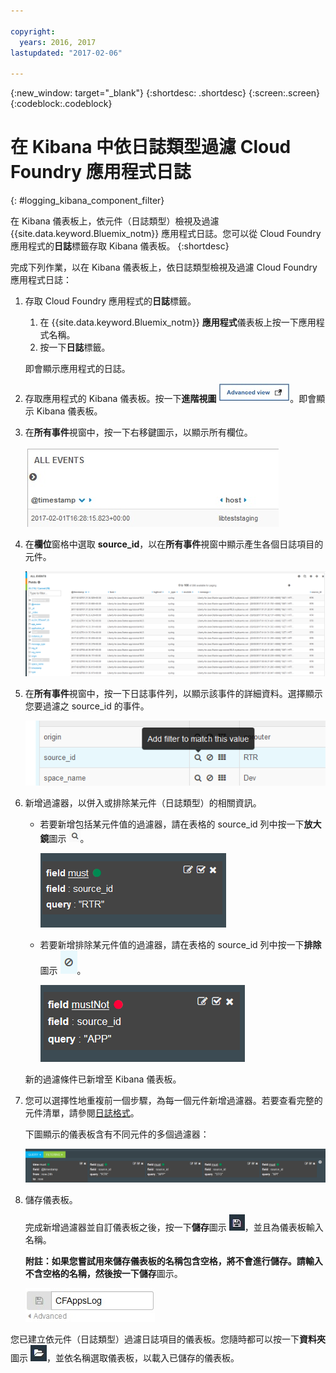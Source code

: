 ```yaml
---

copyright:
  years: 2016, 2017
lastupdated: "2017-02-06"

---
```


<!-- Common attributes used in the template are defined as follows: -->
{:new_window: target="_blank"}
{:shortdesc: .shortdesc}
{:screen:.screen}
{:codeblock:.codeblock}

# 在 Kibana 中依日誌類型過濾 Cloud Foundry 應用程式日誌
<!-- for example, Uploading your data -->
{: #logging_kibana_component_filter}
<!-- Provide an appropriate ID above -->

在 Kibana 儀表板上，依元件（日誌類型）檢視及過濾 {{site.data.keyword.Bluemix_notm}} 應用程式日誌。您可以從 Cloud Foundry 應用程式的**日誌**標籤存取 Kibana 儀表板。
{:shortdesc}

<!-- Include a sentence to briefly introduce the steps/subtopics. Example: -->
完成下列作業，以在 Kibana 儀表板上，依日誌類型檢視及過濾 Cloud Foundry 應用程式日誌：

1. 存取 Cloud Foundry 應用程式的**日誌**標籤。 

    1. 在 {{site.data.keyword.Bluemix_notm}} **應用程式**儀表板上按一下應用程式名稱。
    2. 按一下**日誌**標籤。 
    
    即會顯示應用程式的日誌。

2. 存取應用程式的 Kibana 儀表板。按一下**進階視圖** ![進階視圖鏈結](images/logging_advanced_view.jpg)。即會顯示 Kibana 儀表板。

3. 在**所有事件**視窗中，按一下右移鍵圖示，以顯示所有欄位。 

    ![「所有事件」視窗，其中含有右移鍵圖示](images/logging_all_events_no_fields.jpg)

4. 在**欄位**窗格中選取 **source_id**，以在**所有事件**視窗中顯示產生各個日誌項目的元件。

    ![「所有事件」視窗，其中已選取 source_id 欄位](images/logging_component.png)

5. 在**所有事件**視窗中，按一下日誌事件列，以顯示該事件的詳細資料。選擇顯示您要過濾之 source_id 的事件。

    ![「所有事件」視窗，其中顯示所選取日誌事件的詳細資料](images/logging_component_add_filter.png)

6. 新增過濾器，以併入或排除某元件（日誌類型）的相關資訊。 

    * 若要新增包括某元件值的過濾器，請在表格的 source_id 列中按一下**放大鏡**圖示 ![放大鏡圖示](images/logging_magnifying_glass.jpg)。 

        ![source_id 欄位的過濾條件](images/logging_component_filter.png) 

    * 若要新增排除某元件值的過濾器，請在表格的 source_id 列中按一下**排除**圖示 ![排除圖示](images/logging_exclusion_icon.png)。 
    
         ![排除 source_id 欄位的過濾條件](images/logging_component_add_exclusion_filter.png) 
     
     新的過濾條件已新增至 Kibana 儀表板。

7. 您可以選擇性地重複前一個步驟，為每一個元件新增過濾器。若要查看完整的元件清單，請參閱[日誌格式](../logging_view_kibana3.html#kibana_log_format_cf)。

    下圖顯示的儀表板含有不同元件的多個過濾器：
    
    ![source_id 欄位的多個過濾條件](images/logging_component_multiple_filters.png)

8. 儲存儀表板。 

    完成新增過濾器並自訂儀表板之後，按一下**儲存**圖示 ![儲存圖示](images/logging_save.jpg)，並且為儀表板輸入名稱。 
      
    **附註：**如果您嘗試用來儲存儀表板的名稱包含空格，將不會進行儲存。請輸入不含空格的名稱，然後按一下**儲存**圖示。
    
    ![儲存儀表板名稱](images/logging_save_dashboard.jpg)

您已建立依元件（日誌類型）過濾日誌項目的儀表板。您隨時都可以按一下**資料夾**圖示 ![資料夾圖示](images/logging_folder.jpg)，並依名稱選取儀表板，以載入已儲存的儀表板。



